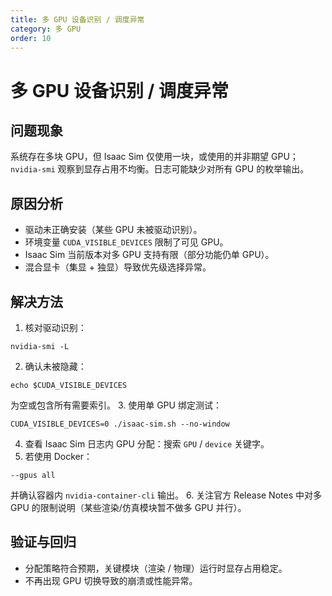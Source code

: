 ```yaml
---
title: 多 GPU 设备识别 / 调度异常
category: 多 GPU
order: 10
---
```


# 多 GPU 设备识别 / 调度异常

## 问题现象
系统存在多块 GPU，但 Isaac Sim 仅使用一块，或使用的并非期望 GPU；`nvidia-smi` 观察到显存占用不均衡。日志可能缺少对所有 GPU 的枚举输出。

## 原因分析
- 驱动未正确安装（某些 GPU 未被驱动识别）。
- 环境变量 `CUDA_VISIBLE_DEVICES` 限制了可见 GPU。
- Isaac Sim 当前版本对多 GPU 支持有限（部分功能仍单 GPU）。
- 混合显卡（集显 + 独显）导致优先级选择异常。

## 解决方法
1. 核对驱动识别：
```
nvidia-smi -L
```
2. 确认未被隐藏：
```
echo $CUDA_VISIBLE_DEVICES
```
为空或包含所有需要索引。
3. 使用单 GPU 绑定测试：
```
CUDA_VISIBLE_DEVICES=0 ./isaac-sim.sh --no-window
```
4. 查看 Isaac Sim 日志内 GPU 分配：搜索 `GPU` / `device` 关键字。
5. 若使用 Docker：
```
--gpus all
```
并确认容器内 `nvidia-container-cli` 输出。
6. 关注官方 Release Notes 中对多 GPU 的限制说明（某些渲染/仿真模块暂不做多 GPU 并行）。

## 验证与回归
- 分配策略符合预期，关键模块（渲染 / 物理）运行时显存占用稳定。
- 不再出现 GPU 切换导致的崩溃或性能异常。
